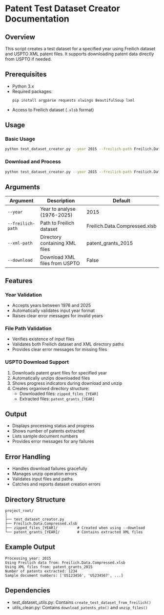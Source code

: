 # Patent Test Dataset Creator Documentation

## Overview
This script creates a test dataset for a specified year using Freilich dataset and USPTO XML patent files. It supports downloading patent data directly from USPTO if needed.

## Prerequisites
- Python 3.x
- Required packages:
  ```bash
  pip install argparse requests xlwings BeautifulSoup lxml
  ```
- Access to Freilich dataset (`.xlsb` format)

## Usage

### Basic Usage
```bash
python test_dataset_creator.py --year 2015 --freilich-path Freilich.Data.Compressed.xlsb --xml-path patent_grants_2015
```

### Download and Process
```bash
python test_dataset_creator.py --year 2015 --freilich-path Freilich.Data.Compressed.xlsb --download
```

## Arguments

| Argument | Description | Default |
|----------|-------------|---------|
| `--year` | Year to analyse (1976-2025) | 2015 |
| `--freilich-path` | Path to Freilich dataset | Freilich.Data.Compressed.xlsb |
| `--xml-path` | Directory containing XML files | patent_grants_2015 |
| `--download` | Download XML files from USPTO | False |

## Features

### Year Validation
- Accepts years between 1976 and 2025
- Automatically validates input year format
- Raises clear error messages for invalid years

### File Path Validation
- Verifies existence of input files
- Validates both Freilich dataset and XML directory paths
- Provides clear error messages for missing files

### USPTO Download Support
1. Downloads patent grant files for specified year
2. Automatically unzips downloaded files
3. Shows progress indicators during download and unzip
4. Creates organised directory structure:
   - Downloaded files: `zipped_files_[YEAR]`
   - Extracted files: `patent_grants_[YEAR]`

## Output
- Displays processing status and progress
- Shows number of patents extracted
- Lists sample document numbers
- Provides error messages for any failures

## Error Handling
- Handles download failures gracefully
- Manages unzip operation errors
- Validates input files and paths
- Catches and reports dataset creation errors

## Directory Structure
```
project_root/
│
├── test_dataset_creator.py
├── Freilich.Data.Compressed.xlsb
├── zipped_files_[YEAR]/         # Created when using --download
└── patent_grants_[YEAR]/        # Contains extracted XML files
```

## Example Output
```
Processing year: 2015
Using Freilich data from: Freilich.Data.Compressed.xlsb
Using XML files from: patent_grants_2015
Number of patents extracted: 1234
Sample document numbers: ['US123456', 'US234567', ...]
```

## Dependencies
- test_dataset_utils.py: Contains `create_test_dataset_from_freilich()`
- utils_clean.py: Contains `download_patents_pto()` and `unzip_files()`